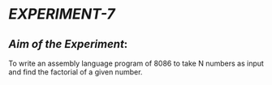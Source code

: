 # _EXPERIMENT-7_
## _Aim of the Experiment_:<br/>
To write an assembly language program of 8086 to take N numbers as input and find 
the factorial of a given number. 
